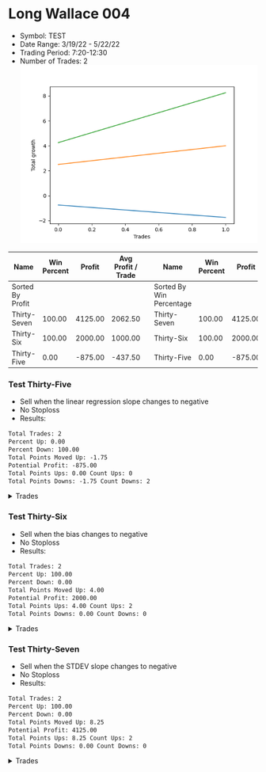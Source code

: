 # Long Wallace 004 
- Symbol: TEST
- Date Range: 3/19/22 - 5/22/22
- Trading Period: 7:20-12:30
- Number of Trades: 2
![Plot](LongWallace004TEST.png)

| Name | Win Percent | Profit | Avg Profit / Trade |     | Name | Win Percent | Profit | Avg Profit / Trade |
| ---- | ----------- | ------ | ------------------ | --- | ---- | ----------- | ------ | ------------------ |
| Sorted By <br> Profit | | | | | Sorted By <br> Win Percentage ||||
| Thirty-Seven | 100.00 | 4125.00 | 2062.50 |     | Thirty-Seven | 100.00 | 4125.00 | 2062.50 |
| Thirty-Six | 100.00 | 2000.00 | 1000.00 |     | Thirty-Six | 100.00 | 2000.00 | 1000.00 |
| Thirty-Five | 0.00 | -875.00 | -437.50 |     | Thirty-Five | 0.00 | -875.00 | -437.50 |

### Test Thirty-Five
* Sell when the linear regression slope changes to negative
* No Stoploss
* Results:
```
Total Trades: 2
Percent Up: 0.00
Percent Down: 100.00
Total Points Moved Up: -1.75
Potential Profit: -875.00
Total Points Ups: 0.00 Count Ups: 0
Total Points Downs: -1.75 Count Downs: 2
```

<details><summary>Trades</summary>

<code>In: 2022-07-05 08:05:00		Out: 2022-07-05 08:11:05		Total Position Time: 06:05		Total Move Up: -0.75		Total to Date: -0.75</code> <br />
<code>In: 2022-07-05 08:08:00		Out: 2022-07-05 08:11:05		Total Position Time: 03:05		Total Move Up: -1.00		Total to Date: -1.75</code> <br />


</details>

### Test Thirty-Six
* Sell when the bias changes to negative
* No Stoploss
* Results:
```
Total Trades: 2
Percent Up: 100.00
Percent Down: 0.00
Total Points Moved Up: 4.00
Potential Profit: 2000.00
Total Points Ups: 4.00 Count Ups: 2
Total Points Downs: 0.00 Count Downs: 0
```

<details><summary>Trades</summary>

<code>In: 2022-07-05 08:05:00		Out: 2022-07-05 08:34:55		Total Position Time: 29:55		Total Move Up: 2.50		Total to Date: 2.50</code> <br />
<code>In: 2022-07-05 08:08:00		Out: 2022-07-05 08:37:55		Total Position Time: 29:55		Total Move Up: 1.50		Total to Date: 4.00</code> <br />


</details>

### Test Thirty-Seven
* Sell when the STDEV slope changes to negative
* No Stoploss
* Results:
```
Total Trades: 2
Percent Up: 100.00
Percent Down: 0.00
Total Points Moved Up: 8.25
Potential Profit: 4125.00
Total Points Ups: 8.25 Count Ups: 2
Total Points Downs: 0.00 Count Downs: 0
```

<details><summary>Trades</summary>

<code>In: 2022-07-05 08:05:00		Out: 2022-07-05 08:34:05		Total Position Time: 29:05		Total Move Up: 4.25		Total to Date: 4.25</code> <br />
<code>In: 2022-07-05 08:08:00		Out: 2022-07-05 08:34:05		Total Position Time: 26:05		Total Move Up: 4.00		Total to Date: 8.25</code> <br />


</details>